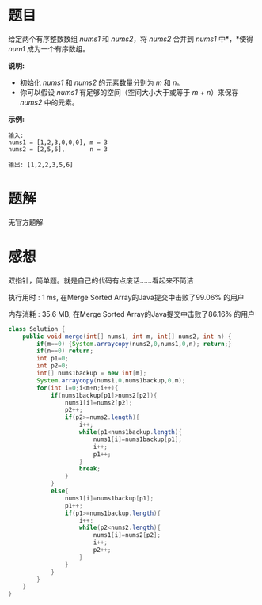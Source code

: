 # 题目

给定两个有序整数数组 *nums1* 和 *nums2*，将 *nums2* 合并到 *nums1* 中*，*使得 *num1* 成为一个有序数组。

**说明:**

- 初始化 *nums1* 和 *nums2* 的元素数量分别为 *m* 和 *n*。
- 你可以假设 *nums1* 有足够的空间（空间大小大于或等于 *m + n*）来保存 *nums2* 中的元素。

**示例:**

```
输入:
nums1 = [1,2,3,0,0,0], m = 3
nums2 = [2,5,6],       n = 3

输出: [1,2,2,3,5,6]
```

# 题解

无官方题解

# 感想

双指针，简单题。就是自己的代码有点废话……看起来不简洁

执行用时 : 1 ms, 在Merge Sorted Array的Java提交中击败了99.06% 的用户

内存消耗 : 35.6 MB, 在Merge Sorted Array的Java提交中击败了86.16% 的用户

```java
class Solution {
    public void merge(int[] nums1, int m, int[] nums2, int n) {
        if(m==0) {System.arraycopy(nums2,0,nums1,0,n); return;}
        if(n==0) return;
        int p1=0;
        int p2=0;
        int[] nums1backup = new int[m];
        System.arraycopy(nums1,0,nums1backup,0,m);
        for(int i=0;i<m+n;i++){
            if(nums1backup[p1]>nums2[p2]){
                nums1[i]=nums2[p2];
                p2++;
                if(p2>=nums2.length){
                    i++;
                    while(p1<nums1backup.length){
                        nums1[i]=nums1backup[p1];
                        i++;
                        p1++;
                    }
                    break;
                }
            }
            else{
                nums1[i]=nums1backup[p1];
                p1++;
                if(p1>=nums1backup.length){
                    i++;
                    while(p2<nums2.length){
                        nums1[i]=nums2[p2];
                        i++;
                        p2++;
                    }
                }
            }
        }
    }
}
```

